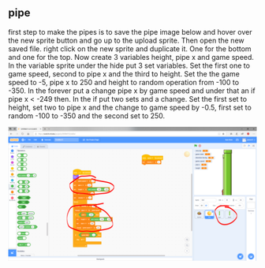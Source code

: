 ## pipe

first step to make the pipes is to save the pipe image below and hover over the new sprite button and go up to the upload sprite. Then open the new saved file. right click on the new sprite and duplicate it. One for the bottom and one for the top. Now create 3 variables height, pipe x and game speed. In the variable sprite under the hide put 3 set variables. Set the first one to game speed, second to pipe x and the third to height. Set the the game speed to -5, pipe x to 250 and height to random operation from -100 to -350. In the forever put a change pipe x by game speed and under that an if pipe x < -249 then. In the if put two sets and a change. Set the first set to height, set two to pipe x and the change to game speed by -0.5, first set to random -100 to -350 and the second set to 250.

![pipe variables](./images/pipe-variables.png)